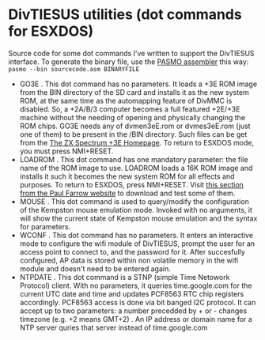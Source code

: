# DivTIESUS utilities (dot commands for ESXDOS)
Source code for some dot commands I've written to support the DivTIESUS interface. To generate the binary file, use the [PASMO assembler](https://pasmo.speccy.org/) this way: `pasmo --bin sourcecode.asm BINARYFILE`
- GO3E . This dot command has no parameters. It loads a +3E ROM image from the BIN directory of the SD card and installs it as the new system ROM, at the same time as the automapping feature of DivMMC is disabled. So, a +2A/B/3 computer becomes a full featured +2E/+3E machine without the needing of opening and physically changing the ROM chips. GO3E needs any of dvmen3eE.rom or dvmes3eE.rom (just one of them) to be present in the /BIN directory. Such files can be get from the [The ZX Spectrum +3E Homepage](https://worldofspectrum.org/zxplus3e/). To return to ESXDOS mode, you must press NMI+RESET.
- LOADROM . This dot command has one mandatory parameter: the file name of the ROM image to use. LOADROM loads a 16K ROM image and installs it such it becomes the new system ROM for all effects and purposes. To return to ESXDOS, press NMI+RESET. Visit [this section from the Paul Farrow website](http://www.fruitcake.plus.com/Sinclair/Interface2/Cartridges/Interface2_RC_Cartridges.htm) to download and test some of them.
- MOUSE . This dot command is used to query/modify the configuration of the Kempston mouse emulation mode. Invoked with no arguments, it will show the current state of Kempston mouse emulation and the syntax for parameters.
- WCONF . This dot command has no parameters. It enters an interactive mode to configure the wifi module of DivTIESUS, prompt the user for an access point to connect to, and the password for it. After succesfully configured, AP data is stored within non volatile memory in the wifi module and doesn't need to be entered again.
- NTPDATE . This dot command is a STNP (simple Time Netowork Protocol) client. With no parameters, it queries time.google.com for the current UTC date and time and updates PCF8563 RTC chip registers accordingly. PCF8563 access is done via bit banged I2C protocol. It can accept up to two parameters: a number precedded by + or - changes timezone (e.g. +2 means GMT+2) . An IP address or domain name for a NTP server quries that server instead of time.google.com
